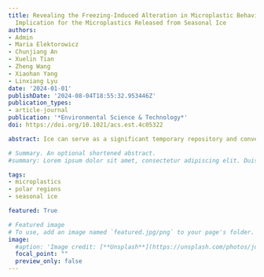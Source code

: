 ```yaml
---
title: Revealing the Freezing-Induced Alteration in Microplastic Behavior and Its
  Implication for the Microplastics Released from Seasonal Ice
authors:
- Admin
- Maria Elektorowicz
- Chunjiang An
- Xuelin Tian
- Zheng Wang
- Xiaohan Yang
- Linxiang Lyu
date: '2024-01-01'
publishDate: '2024-08-04T18:55:32.953446Z'
publication_types:
- article-journal
publication: '*Environmental Science & Technology*'
doi: https://doi.org/10.1021/acs.est.4c05322

abstract: Ice can serve as a significant temporary repository and conveyance mechanism for microplastics (MPs). MPs present in the water column can become entrapped within developing ice formations, subsequently being sequestered and transported by ice floes. With changing temperatures, MPs stored in ice can be released back into the environment, while freezing conditions can alter the properties of MPs, ultimately affecting the fate of MPs in the environment. Freezing of MPs in freshwater ice results in the aggregation of MP particles due to physical compression, leading to an increase in particle size once the MPs are released from the ice. The freezing-induced aggregation enhances buoyancy effects, accelerating the settling/rising velocity of MPs in water. Additionally, freezing can lead to enhanced surface wetting alterations, thus improving the dispersion of hydrophobic MPs. The presence of salt in the water can mitigate the effect of freezing on MPs due to the formation of a brine network within the ice structure, which reduces the pressure on MPs entrapped by ice. In cold regions, numerous MPs undergo freezing and thawing, re-entering the water column.

# Summary. An optional shortened abstract.
#summary: Lorem ipsum dolor sit amet, consectetur adipiscing elit. Duis posuere tellus ac convallis placerat. Proin tincidunt magna sed ex sollicitudin condimentum.

tags:
- microplastics
- polar regions
- seasonal ice

featured: True

# Featured image
# To use, add an image named `featured.jpg/png` to your page's folder. 
image:
  #aption: 'Image credit: [**Unsplash**](https://unsplash.com/photos/jdD8gXaTZsc)'
  focal_point: ""
  preview_only: false
---
```


